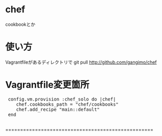 chef
====

cookbookとか

使い方
======

Vagrantfileがあるディレクトリで
git pull http://github.com/gangimo/chef


Vagrantfile変更箇所
==================================================
<pre>
 config.vm.provision :chef_solo do |chef|
    chef.cookbooks_path = "chef/cookbooks"
    chef.add_recipe "main::default"
 end
 </pre>
==================================================
